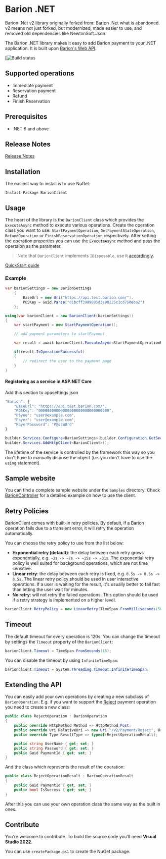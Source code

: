 # Barion .NET

Barion .Net v2 library originally forked from: [Barion .Net](https://github.com/szelpe/barion-dotnet) what is abandoned.
v2 means not just forked, but modernized, made easier to use, and removed old dependencies like NewtonSoft.Json.

The Barion .NET library makes it easy to add Barion payment to your .NET application. It is built upon [Barion's Web API](https://doksi.barion.com/).

[![Build status](https://github.com/martonx/barion-dotnet-v2/actions/workflows/main.yml/badge.svg)

## Supported operations

- Immediate payment
- Reservation payment
- Refund
- Finish Reservation

## Prerequisites

- .NET 6 and above

## Release Notes

[Release Notes](https://github.com/martonx/barion-dotnet-v2/blob/master/ReleaseNotes.md)

## Installation

The easiest way to install is to use NuGet:

```
Install-Package BarionClient
```

## Usage

The heart of the library is the `BarionClient` class which provides the `ExecuteAsync` method to execute various operations.
Create the operation class you want to use: `StartPaymentOperation`, `GetPaymentStateOperation`, `RefundOperation` or `FinishReservationOperation` respectively.
After setting the operation properties you can use the `ExecuteAsync` method and pass the opertaion as the parameter.

> Note that `BarionClient` implements `IDisposable`, use it [accordingly](https://msdn.microsoft.com/en-us/library/yh598w02.aspx).

[QuickStart guide](https://github.com/szelpe/barion-dotnet/blob/master/QuickStart.md)

### Example

``` csharp
var barionSettings = new BarionSettings
    {
        BaseUrl = new Uri("https://api.test.barion.com/"),
        POSKey = Guid.Parse("d1bcff3989885d3a98235c1cd768eba2")
    };

using(var barionClient = new BarionClient(barionSettings))
{
	var startPayment = new StartPaymentOperation();

	// add payment parameters to startPayment

	var result = await barionClient.ExecuteAsync<StartPaymentOperationResult>(startPayment);

	if(result.IsOperationSuccessful)
	{
		// redirect the user to the payment page
	}
}
```

#### Registering as a service in ASP.NET Core

Add this section to appsettings.json

```js
"Barion": {
    "BaseUrl": "https://api.test.barion.com/",
    "POSKey": "00000000000000000000000000000000",
    "Payee": "user@example.com",
    "Payer": "user@example.com",
    "PayerPassword": "P@ssW0rd"
}
```
```csharp
builder.Services.Configure<BarionSettings>(builder.Configuration.GetSection("Barion"));
builder.Services.AddHttpClient<BarionClient>();
```

The lifetime of the service is controlled by the framework this way so you don't have to manually dispose the object (i.e. you don't have to use the `using` statement).

## Sample website

You can find a complete sample website under the `Samples` directory. Check [BarionController](https://github.com/szelpe/barion-dotnet/blob/master/Samples/SampleWebsite/Controllers/BarionController.cs) for a detailed example on how to use the client.

## Retry Policies

BarionClient comes with built-in retry policies. By default, if a Barion operation fails due to a transient error, it will retry the operation automatically.

You can choose the retry policy to use from the list below:

- **Exponential retry (default)**: the delay between each retry grows exponentially, e.g. `~3s -> ~7s -> ~15s -> ~31s`. The exponential retry policy is well suited for background operations, which are not time sensitive.
- **Linear retry**: the delay between each retry is fixed, e.g. `0.5s -> 0.5s -> 0.5s`. The linear retry policy should be used in user interactive operations. If a user is waiting for the result, it's usually better to fail fast than letting the user wait for minutes.
- **No retry**: will not retry the failed operations. This option should be used if a retry strategy is implemented on a higher level.

``` csharp
barionClient.RetryPolicy = new LinearRetry(TimeSpan.FromMilliseconds(500), 3);
```

## Timeout

The default timeout for every operation is 120s. You can change the timeout by settings the `Timeout` property of the `BarionClient`:

``` csharp
barionClient.Timeout = TimeSpan.FromSeconds(15);
```

You can disable the timeout by using `InfiniteTimeSpan`:

``` csharp
barionClient.Timeout = System.Threading.Timeout.InfiniteTimeSpan;
```

## Extending the API

You can easily add your own operations by creating a new subclass of `BarionOperation`. E.g. if you want to support the [Reject](https://doksi.barion.com/Payment-Reject-v2) payment operation you need to create a new class:

``` csharp
public class RejectOperation : BarionOperation
{
    public override HttpMethod Method => HttpMethod.Post;
    public override Uri RelativeUri => new Uri("/v2/Payment/Reject", UriKind.Relative);
    public override Type ResultType => typeof(RejectOperationResult);

    public string UserName { get; set; }
    public string Password { get; set; }
    public Guid PaymentId { get; set; }
}
```

And the class which represents the result of the operation:

``` csharp
public class RejectOperationResult : BarionOperationResult
{
    public Guid PaymentId { get; set; }
    public bool IsSuccess { get; set; }
}
```

After this you can use your own operation class the same way as the built in ones.

## Contribute

You're welcome to contribute. To build the source code you'll need **Visual Studio 2022**.

You can use `createPackage.ps1` to create the NuGet package.
